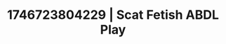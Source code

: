 ---
categories:
- Midnight fantasy
- Wet lips
- AI-generated
- Pleasure mapping
- Kinky fairytales
- ASMR
- Mid-century kink
- Cosplay
image: /assets/images/1746723804229.jpg
layout: post
seo:
  description: Featured content with sensual Scat Fetish, ABDL Play. HD images available.
  keywords: Scat Fetish, ABDL Play
  og_image: /assets/images/1746723804229.jpg
  schema_type: VisualArtwork
tags:
- ABDL Play
- Scat Fetish
- '#1746723804229'
title: 1746723804229 | Scat Fetish ABDL Play
---
